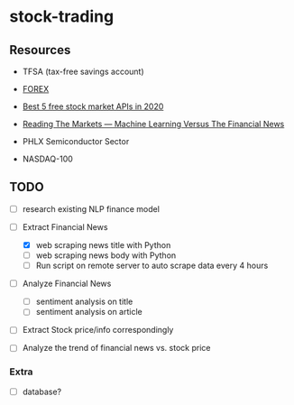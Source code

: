 # stock-trading


## Resources
- TFSA (tax-free savings account)

- [FOREX](https://www.forex.com/en-ca/)
- [Best 5 free stock market APIs in 2020](https://towardsdatascience.com/best-5-free-stock-market-apis-in-2019-ad91dddec984)
- [Reading The Markets — Machine Learning Versus The Financial News](https://towardsdatascience.com/reading-the-markets-machine-learning-versus-the-financial-news-bcd3704f37b8)

- PHLX Semiconductor Sector
- NASDAQ-100


## TODO

- [ ] research existing NLP finance model
- [ ] Extract Financial News
	- [x] web scraping news title with Python
	- [ ] web scraping news body with Python
    - [ ] Run script on remote server to auto scrape data every 4 hours
- [ ] Analyze Financial News
	- [ ] sentiment analysis on title
	- [ ] sentiment analysis on article
- [ ] Extract Stock price/info correspondingly
- [ ] Analyze the trend of financial news vs. stock price


### Extra

- [ ] database?
